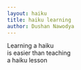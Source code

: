 ```yaml
---
layout: haiku
title: haiku learning
author: Dushan Nawodya
---
```


Learning a haiku<br>
is easier than teaching<br>
a haiku lesson<br>